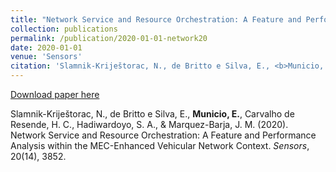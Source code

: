 ```yaml
---
title: "Network Service and Resource Orchestration: A Feature and Performance Analysis within the MEC-Enhanced Vehicular Network Context"
collection: publications
permalink: /publication/2020-01-01-network20
date: 2020-01-01
venue: 'Sensors'
citation: 'Slamnik-Kriještorac, N., de Britto e Silva, E., <b>Municio, E.</b>, Carvalho de Resende, H. C., Hadiwardoyo, S. A., & Marquez-Barja, J. M. (2020). Network Service and Resource Orchestration: A Feature and Performance Analysis within the MEC-Enhanced Vehicular Network Context. <i>Sensors</i>, 20(14), 3852.'
---
```


[Download paper here](https://www.mdpi.com/1424-8220/20/14/3852)

Slamnik-Kriještorac, N., de Britto e Silva, E., <b>Municio, E.</b>, Carvalho de Resende, H. C., Hadiwardoyo, S. A., & Marquez-Barja, J. M. (2020). Network Service and Resource Orchestration: A Feature and Performance Analysis within the MEC-Enhanced Vehicular Network Context. <i>Sensors</i>, 20(14), 3852.